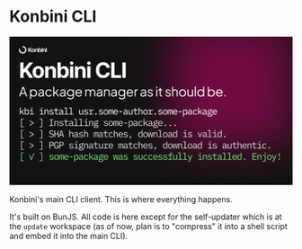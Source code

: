 # Konbini CLI

![Konbini CLI cover](../../branding/cli.png)

Konbini's main CLI client. This is where everything happens.

It's built on BunJS. All code is here except for the self-updater which is at the `update` workspace (as of now, plan is to "compress" it into a shell script and embed it into the main CLI).
